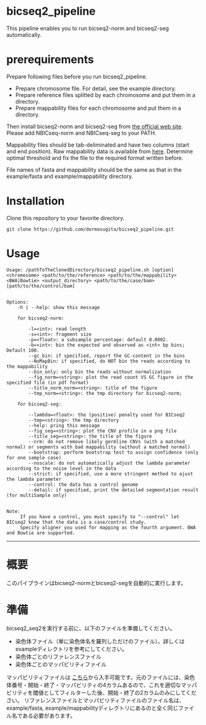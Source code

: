 # bicseq2\_pipeline

This pipeline enables you to run bicseq2-norm and bicseq2-seg automatically.

# prerequirements

Prepare following files before you run bicseq2\_pipeline.
+ Prepare chromosome file. For detail, see the example directory.
+ Prepare reference files splitted by each chromosome and put them in a directory.
+ Prepare mappability files for each chromosome and put them in a directory.

Then install bicseq2-norm and bicseq2-seg from [the official web site](http://compbio.med.harvard.edu/BIC-seq/).
Please add NBICseq-norm and NBICseq-seg to your PATH.

Mappability files should be tab-deliminated and have two columns (start and end position). Raw mappability data is available from [here](https://bismap.hoffmanlab.org/). Determine optimal threshold and fix the file to the required format written before.

File names of fasta and mappability should be the same as that in the example/fasta and example/mappability directory.

# Installation

Clone this repository to your favorite directory.
```
git clone https://github.com/dermasugita/bicseq2_pipeline.git

```

# Usage
```
Usage: /pathToTheClonedDirectory/bicseq2_pipeline.sh [option] <chromosome> <path/to/the/reference> <path/to/the/mappability> <BWA|Bowtie> <output_directory> <path/to/the/case/bam> [path/to/the/control/bam]


Options:
	-h | --help: show this message

	for bicseq2-norm:

        -l=<int>: read length
        -s=<int>: fragment size
        -p=<float>: a subsample percentage: default 0.0002.
        -b=<int>: bin the expected and observed as <int> bp bins; Default 100.
        --gc_bin: if specified, report the GC-content in the bins
        --NoMapBin: if specified, do NOT bin the reads according to the mappability
        --bin_only: only bin the reads without normalization
        --fig_norm=<string>: plot the read count VS GC figure in the specified file (in pdf format)
        --title_norm_norm=<string>: title of the figure
        --tmp_norm=<string>: the tmp directory for bicseq2-norm;

	for bicseq2-seg:

        --lambda=<float>: the (positive) penalty used for BICseq2
        --tmp=<string>: the tmp directory
        --help: pring this message
        --fig_seg=<string>: plot the CNV profile in a png file
        --title_seg=<string>: the title of the figure
        --nrm: do not remove likely germline CNVs (with a matched normal) or segments with bad mappability (without a matched normal)
        --bootstrap: perform bootstrap test to assign confidence (only for one sample case)
        --noscale: do not automatically adjust the lambda parameter according to the noise level in the data
        --strict: if specified, use a more stringent method to ajust the lambda parameter
        --control: the data has a control genome
        --detail: if specified, print the detailed segmentation result (for multiSample only)


Note:
	 If you have a control, you must specify to "--control" let BICseq2 know that the data is a case/control study.
	 Specify aligner you used for mapping as the fourth argument. BWA and Bowtie are supported.
```

<hr>


# 概要
このパイプラインはbicseq2-normとbicseq2-segを自動的に実行します。

# 準備
bicseq2\_seq2を実行する前に、以下のファイルを準備してください。

+ 染色体ファイル（単に染色体名を羅列しただけのファイル）。詳しくはexampleディレクトリを参考にしてください。
+ 染色体ごとのリファレンスファイル
+ 染色体ごとのマッパビリティファイル

マッパビリティファイルは [こちら](https://bismap.hoffmanlab.org/)から入手可能です。元のファイルには、染色体番号・開始・終了・マッパビリティの4カラムあるので、これを適切なマッパビリティを閾値としてフィルターした後、開始・終了の2カラムのみにしてください。
リファレンスファイルとマッパビリティファイルのファイル名は、example/fasta, example/mappabilityディレクトリにあるのと全く同じファイル名である必要があります。
